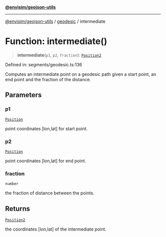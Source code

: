 [**@envisim/geojson-utils**](../../README.md)

---

[@envisim/geojson-utils]() / [geodesic](../README.md) / intermediate

# Function: intermediate()

> **intermediate**(`p1`, `p2`, `fraction`): [`Position2`](../../geojson/type-aliases/Position2.md)

Defined in: segments/geodesic.ts:136

Computes an intermediate point on a geodesic path given a start point,
an end point and the fraction of the distance.

## Parameters

### p1

[`Position`](../../geojson/type-aliases/Position.md)

point coordinates [lon,lat] for start point.

### p2

[`Position`](../../geojson/type-aliases/Position.md)

point coordinates [lon,lat] for end point.

### fraction

`number`

the fraction of distance between the points.

## Returns

[`Position2`](../../geojson/type-aliases/Position2.md)

the coordinates [lon,lat] of the intermediate point.
